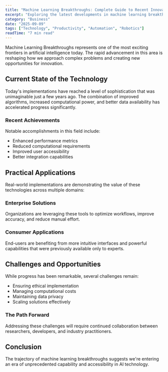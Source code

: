 ```yaml
---
title: "Machine Learning Breakthroughs: Complete Guide to Recent Innovations"
excerpt: "Exploring the latest developments in machine learning breakthroughs and their implications for the future of artificial intelligence and automation."
category: "Business"
date: "2025-09-09"
tags: ["Technology", "Productivity", "Automation", "Robotics"]
readTime: "7 min read"
---
```


Machine Learning Breakthroughs represents one of the most exciting frontiers in artificial intelligence today. The rapid advancement in this area is reshaping how we approach complex problems and creating new opportunities for innovation.

## Current State of the Technology

Today's implementations have reached a level of sophistication that was unimaginable just a few years ago. The combination of improved algorithms, increased computational power, and better data availability has accelerated progress significantly.

### Recent Achievements

Notable accomplishments in this field include:
- Enhanced performance metrics
- Reduced computational requirements
- Improved user accessibility
- Better integration capabilities

## Practical Applications

Real-world implementations are demonstrating the value of these technologies across multiple domains:

### Enterprise Solutions
Organizations are leveraging these tools to optimize workflows, improve accuracy, and reduce manual effort.

### Consumer Applications
End-users are benefiting from more intuitive interfaces and powerful capabilities that were previously available only to experts.

## Challenges and Opportunities

While progress has been remarkable, several challenges remain:
- Ensuring ethical implementation
- Managing computational costs
- Maintaining data privacy
- Scaling solutions effectively

### The Path Forward

Addressing these challenges will require continued collaboration between researchers, developers, and industry practitioners.

## Conclusion

The trajectory of machine learning breakthroughs suggests we're entering an era of unprecedented capability and accessibility in AI technology.
